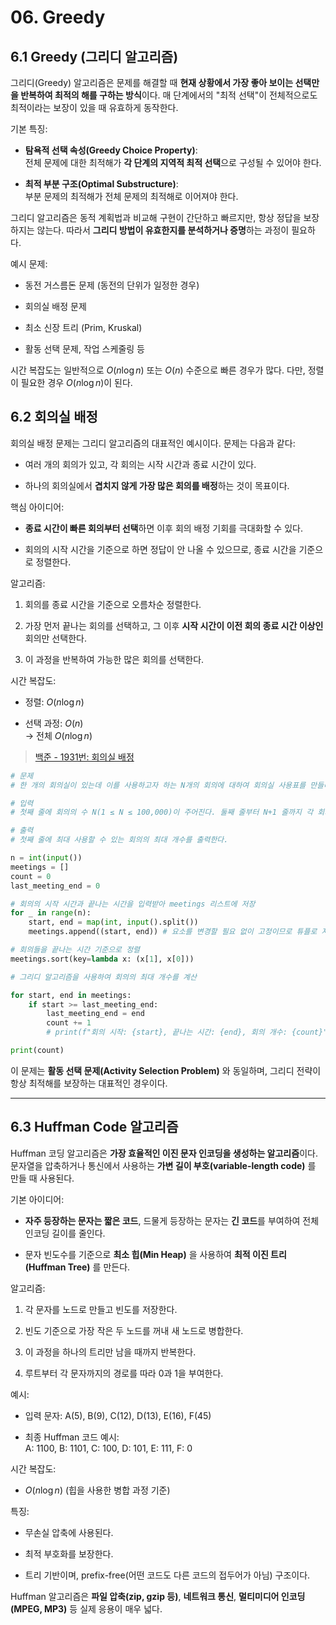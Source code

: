 # 06. Greedy

## 6.1 Greedy (그리디 알고리즘)

그리디(Greedy) 알고리즘은 문제를 해결할 때 **현재 상황에서 가장 좋아 보이는 선택만을 반복하여 최적의 해를 구하는 방식**이다. 매 단계에서의 "최적 선택"이 전체적으로도 최적이라는 보장이 있을 때 유효하게 동작한다.

기본 특징:

- **탐욕적 선택 속성(Greedy Choice Property)**:  
    전체 문제에 대한 최적해가 **각 단계의 지역적 최적 선택**으로 구성될 수 있어야 한다.
    
- **최적 부분 구조(Optimal Substructure)**:  
    부분 문제의 최적해가 전체 문제의 최적해로 이어져야 한다.
    

그리디 알고리즘은 동적 계획법과 비교해 구현이 간단하고 빠르지만, 항상 정답을 보장하지는 않는다. 따라서 **그리디 방법이 유효한지를 분석하거나 증명**하는 과정이 필요하다.

예시 문제:

- 동전 거스름돈 문제 (동전의 단위가 일정한 경우)
    
- 회의실 배정 문제
    
- 최소 신장 트리 (Prim, Kruskal)
    
- 활동 선택 문제, 작업 스케줄링 등
    

시간 복잡도는 일반적으로 $O(n \log n)$ 또는 $O(n)$ 수준으로 빠른 경우가 많다. 다만, 정렬이 필요한 경우 $O(n \log n)$이 된다.

## 6.2 회의실 배정

회의실 배정 문제는 그리디 알고리즘의 대표적인 예시이다. 문제는 다음과 같다:

- 여러 개의 회의가 있고, 각 회의는 시작 시간과 종료 시간이 있다.
    
- 하나의 회의실에서 **겹치지 않게 가장 많은 회의를 배정**하는 것이 목표이다.
    

핵심 아이디어:

- **종료 시간이 빠른 회의부터 선택**하면 이후 회의 배정 기회를 극대화할 수 있다.
    
- 회의의 시작 시간을 기준으로 하면 정답이 안 나올 수 있으므로, 종료 시간을 기준으로 정렬한다.
    

알고리즘:

1. 회의를 종료 시간을 기준으로 오름차순 정렬한다.
    
2. 가장 먼저 끝나는 회의를 선택하고, 그 이후 **시작 시간이 이전 회의 종료 시간 이상인** 회의만 선택한다.
    
3. 이 과정을 반복하여 가능한 많은 회의를 선택한다.
    

시간 복잡도:

- 정렬: $O(n \log n)$
    
- 선택 과정: $O(n)$  
    → 전체 $O(n \log n)$
    

> [백준 - 1931번: 회의실 배정](https://www.acmicpc.net/problem/1931)

```python
# 문제
# 한 개의 회의실이 있는데 이를 사용하고자 하는 N개의 회의에 대하여 회의실 사용표를 만들려고 한다. 각 회의 I에 대해 시작시간과 끝나는 시간이 주어져 있고, 각 회의가 겹치지 않게 하면서 회의실을 사용할 수 있는 회의의 최대 개수를 찾아보자. 단, 회의는 한번 시작하면 중간에 중단될 수 없으며 한 회의가 끝나는 것과 동시에 다음 회의가 시작될 수 있다. 회의의 시작시간과 끝나는 시간이 같을 수도 있다. 이 경우에는 시작하자마자 끝나는 것으로 생각하면 된다.

# 입력
# 첫째 줄에 회의의 수 N(1 ≤ N ≤ 100,000)이 주어진다. 둘째 줄부터 N+1 줄까지 각 회의의 정보가 주어지는데 이것은 공백을 사이에 두고 회의의 시작시간과 끝나는 시간이 주어진다. 시작 시간과 끝나는 시간은 231-1보다 작거나 같은 자연수 또는 0이다.

# 출력
# 첫째 줄에 최대 사용할 수 있는 회의의 최대 개수를 출력한다.

n = int(input())
meetings = []
count = 0
last_meeting_end = 0

# 회의의 시작 시간과 끝나는 시간을 입력받아 meetings 리스트에 저장
for _ in range(n):
    start, end = map(int, input().split())
    meetings.append((start, end)) # 요소를 변경할 필요 없이 고정이므로 튜플로 저장

# 회의들을 끝나는 시간 기준으로 정렬
meetings.sort(key=lambda x: (x[1], x[0]))

# 그리디 알고리즘을 사용하여 회의의 최대 개수를 계산

for start, end in meetings:
    if start >= last_meeting_end:
        last_meeting_end = end
        count += 1
        # print(f"회의 시작: {start}, 끝나는 시간: {end}, 회의 개수: {count}")

print(count)
```

이 문제는 **활동 선택 문제(Activity Selection Problem)** 와 동일하며, 그리디 전략이 항상 최적해를 보장하는 대표적인 경우이다.

---

## 6.3 Huffman Code 알고리즘

Huffman 코딩 알고리즘은 **가장 효율적인 이진 문자 인코딩을 생성하는 알고리즘**이다.  
문자열을 압축하거나 통신에서 사용하는 **가변 길이 부호(variable-length code)** 를 만들 때 사용된다.

기본 아이디어:

- **자주 등장하는 문자는 짧은 코드**, 드물게 등장하는 문자는 **긴 코드**를 부여하여 전체 인코딩 길이를 줄인다.
    
- 문자 빈도수를 기준으로 **최소 힙(Min Heap)** 을 사용하여 **최적 이진 트리(Huffman Tree)** 를 만든다.
    

알고리즘:

1. 각 문자를 노드로 만들고 빈도를 저장한다.
    
2. 빈도 기준으로 가장 작은 두 노드를 꺼내 새 노드로 병합한다.
    
3. 이 과정을 하나의 트리만 남을 때까지 반복한다.
    
4. 루트부터 각 문자까지의 경로를 따라 0과 1을 부여한다.
    

예시:

- 입력 문자: A(5), B(9), C(12), D(13), E(16), F(45)
    
- 최종 Huffman 코드 예시:  
    A: 1100, B: 1101, C: 100, D: 101, E: 111, F: 0
    

시간 복잡도:

- $O(n \log n)$ (힙을 사용한 병합 과정 기준)
    

특징:

- 무손실 압축에 사용된다.
    
- 최적 부호화를 보장한다.
    
- 트리 기반이며, prefix-free(어떤 코드도 다른 코드의 접두어가 아님) 구조이다.
    

Huffman 알고리즘은 **파일 압축(zip, gzip 등)**, **네트워크 통신**, **멀티미디어 인코딩(MPEG, MP3)** 등 실제 응용이 매우 넓다.